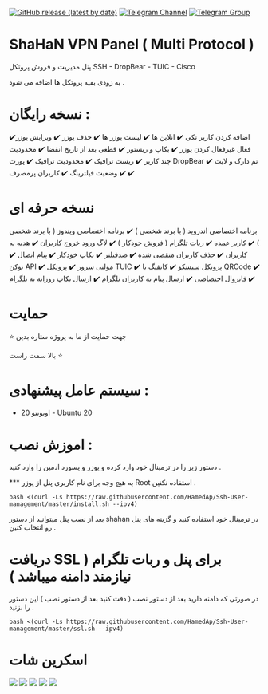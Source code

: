  [![GitHub release (latest by date)](https://img.shields.io/github/v/release/HamedAp/Ssh-User-management)](https://github.com/HamedAp/Ssh-User-management/releases/latest) 
[![Telegram Channel](https://img.shields.io/endpoint?label=Channel&style=flat-square&url=https%3A%2F%2Ftg.sumanjay.workers.dev%2FShaHaNPanel&color=blue)](https://t.me/ShaHaNPanel)
[![Telegram Group](https://img.shields.io/endpoint?color=neon&label=Support%20Group&style=flat-square&url=https%3A%2F%2Ftg.sumanjay.workers.dev%2Fshahanpanel_gp)](https://t.me/shahanpanel_gp)

  
# ShaHaN VPN Panel ( Multi Protocol )

پنل مدیریت و فروش پروتکل SSH - DropBear - TUIC - Cisco

به زودی بقیه پروتکل ها اضافه می شود .


# نسخه رایگان :

اضافه کردن کاربر تکی ✔️
انلاین ها ✔️
لیست یوزر ها ✔️
حذف یوزر ✔️
ویرایش یوزر✔️
فعال غیرفعال کردن یوزر ✔️
بکاپ و ریستور ✔️
قطعی بعد از تاریخ انقضا ✔️
محدودیت چند کاربر ✔️
ریست ترافیک ✔️
محدودیت ترافیک ✔️
پورت DropBear ✔️
تم دارک و لایت ✔️
وضعیت فیلترینگ ✔️
کاربران پرمصرف ✔️




# نسخه حرفه ای 

برنامه اختصاصی اندروید ( با برند شخصی ) ✔️
برنامه اختصاصی ویندوز ( با برند شخصی ) ✔️
کاربر عمده ✔️
ربات تلگرام ( فروش خودکار ) ✔️
لاگ ورود خروج کاربران ✔️
هدیه به کاربران ✔️
حذف کاربران منقضی شده ✔️
ضدفیلتر ✔️
بکاپ خودکار ✔️
پیام اتصال ✔️
توکن API ✔️
مولتی سرور ✔️
پروتکل TUIC ✔️
پروتکل سیسکو ✔️
کانفیگ با QRCode ✔️
فایروال اختصاصی ✔️
ارسال پیام به کاربران تلگرام ✔️
ارسال بکاپ روزانه به تلگرام ✔️






 # حمایت 
 
  ⭐️ جهت حمایت از ما به پروژه ستاره بدین

بالا سمت راست ⭐️

# سیستم عامل پیشنهادی : 

- اوبونتو 20 - Ubuntu 20


 
# اموزش نصب :

دستور زیر را در ترمینال خود وارد کرده و یوزر و پسورد ادمین را وارد کنید .

*** به هیچ وجه برای نام کاربری پنل از یوزر Root استفاده نکنین .

````
bash <(curl -Ls https://raw.githubusercontent.com/HamedAp/Ssh-User-management/master/install.sh --ipv4)
````

بعد از نصب پنل میتوانید از دستور shahan در ترمینال خود استفاده کنید و گزینه های پنل رو انتخاب کنین . 






# دریافت SSL برای پنل و ربات تلگرام ( نیازمند دامنه میباشد ) 

در صورتی که دامنه دارید بعد از دستور نصب ( دقت کنید بعد از دستور نصب )  این دستور را بزنید .


````
bash <(curl -Ls https://raw.githubusercontent.com/HamedAp/Ssh-User-management/master/ssl.sh --ipv4)
````


# اسکرین شات
![](screenshot/login.png)
![](screenshot/index.png)
![](screenshot/status.png)
![](screenshot/filter.png)
![](screenshot/userlog.png)
